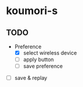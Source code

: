 koumori-s
=========



## TODO
- Preference
  - [x] select wireless device
  - [ ] apply button
  - [ ] save preference

- [ ] save & replay
